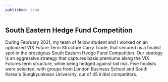 ```yaml
---
published: true
---
```

## South Eastern Hedge Fund Competition

During February 2021, my team of fellow student and I worked on an optimized VIX Future Term Structure Carry Trade, that secured us a finalist spot in the prestigous South Eastern Hedge Fund Competition. Our strategy is an aggressive strategy that captures basis premiums along the VIX Futures term structure, while being hedged against tail risk. Five finalists were selected, with groups from London Business School and South Korea's Sungkyunkwan University, out of 45 initial competitors.
